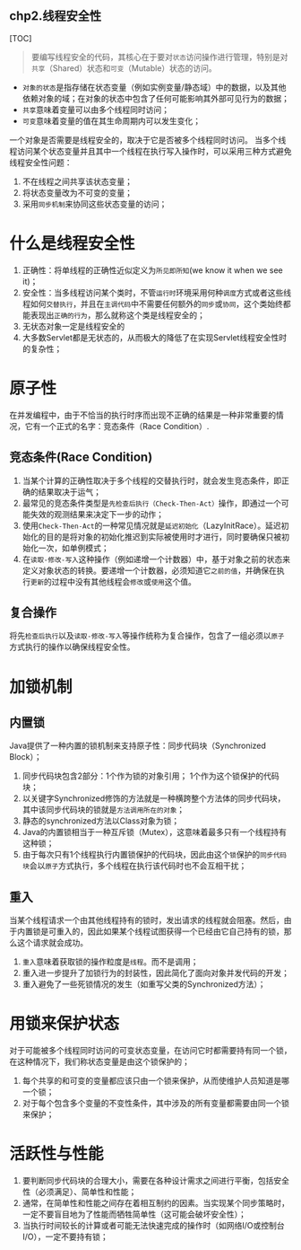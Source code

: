 chp2.线程安全性
---
[TOC]

>要编写线程安全的代码，其核心在于要对`状态`访问操作进行管理，特别是对`共享`（Shared）状态和`可变`（Mutable）状态的访问。
* `对象的状态`是指存储在状态变量（例如实例变量/静态域）中的数据，以及其他依赖对象的域；在对象的状态中包含了任何可能影响其外部可见行为的数据；
* `共享`意味着变量可以由多个线程同时访问；
* `可变`意味着变量的值在其生命周期内可以发生变化；

一个对象是否需要是线程安全的，取决于它是否被多个线程同时访问。
当多个线程访问某个状态变量并且其中一个线程在执行写入操作时，可以采用三种方式避免线程安全性问题：
1. 不在线程之间共享该状态变量；
2. 将状态变量改为不可变的变量；
3. 采用`同步机制`来协同这些状态变量的访问；

# 什么是线程安全性
1. 正确性：将单线程的正确性近似定义为`所见即所知`(we know it when we see it)；
2. 安全性：当多线程访问某个类时，不管`运行时`环境采用何种`调度`方式或者这些线程如何`交替执行`，并且在`主调代码`中不需要任何额外的`同步`或`协同`，这个类始终都能表现出`正确的行为`，那么就称这个类是线程安全的；
3. 无状态对象一定是线程安全的
4. 大多数Servlet都是无状态的，从而极大的降低了在实现Servlet线程安全性时的复杂性；

# 原子性
在并发编程中，由于不恰当的执行时序而出现不正确的结果是一种非常重要的情况，它有一个正式的名字：竞态条件（Race Condition）.
## 竞态条件(Race Condition)
1. 当某个计算的正确性取决于多个线程的交替执行时，就会发生竞态条件，即正确的结果取决于运气；
2. 最常见的竞态条件类型是`先检查后执行（Check-Then-Act）`操作，即通过一个可能失效的观测结果来决定下一步的动作；
3. 使用`Check-Then-Act`的一种常见情况就是`延迟初始化`（LazyInitRace）。延迟初始化的目的是将对象的初始化推迟到实际被使用时才进行，同时要确保只被初始化一次，如单例模式；
4. 在`读取-修改-写入`这种操作（例如递增一个计数器）中，基于对象之前的状态来定义对象状态的转换。要递增一个计数器，必须知道它`之前的值`，并确保在执行`更新`的过程中没有其他线程会`修改`或`使用`这个值。

## 复合操作
将先`检查后执行`以及`读取-修改-写入`等操作统称为复合操作，包含了一组必须以`原子`方式执行的操作以确保线程安全性。

# 加锁机制
## 内置锁
Java提供了一种内置的锁机制来支持原子性：同步代码块（Synchronized Block）；
1. 同步代码块包含2部分：1个作为锁的对象引用； 1个作为这个锁保护的代码块；
2. 以关键字Synchronized修饰的方法就是一种横跨整个方法体的同步代码块，其中该同步代码块的锁就是`方法调用所在的对象`；
3. 静态的synchronized方法以Class对象为锁；
4. Java的内置锁相当于一种互斥锁（Mutex），这意味着最多只有一个线程持有这种锁；
5. 由于每次只有1个线程执行内置锁保护的代码块，因此由这个`锁`保护的`同步代码块`会以`原子`方式执行，多个线程在执行该代码时也不会互相干扰；

## 重入
当某个线程请求一个由其他线程持有的锁时，发出请求的线程就会阻塞。然后，由于内置锁是可重入的，因此如果某个线程试图获得一个已经由它自己持有的锁，那么这个请求就会成功。
1. `重入`意味着获取锁的操作粒度是`线程`。而不是调用；
2. 重入进一步提升了加锁行为的封装性，因此简化了面向对象并发代码的开发；
3. 重入避免了一些死锁情况的发生（如重写父类的Synchronized方法）；

# 用锁来保护状态
对于可能被多个线程同时访问的可变状态变量，在访问它时都需要持有同一个锁，在这种情况下，我们称状态变量是由这个锁保护的；
1. 每个共享的和可变的变量都应该只由一个锁来保护，从而使维护人员知道是哪一个锁；
2. 对于每个包含多个变量的不变性条件，其中涉及的所有变量都需要由同一个锁来保护；

# 活跃性与性能
1. 要判断同步代码块的合理大小，需要在各种设计需求之间进行平衡，包括安全性（必须满足）、简单性和性能；
2. 通常，在简单性和性能之间存在着相互制约的因素。当实现某个同步策略时，一定不要盲目地为了性能而牺牲简单性（这可能会破坏安全性）；
3. 当执行时间较长的计算或者可能无法快速完成的操作时（如网络I/O或控制台I/O），一定不要持有锁；